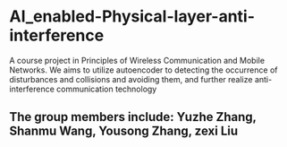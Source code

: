 # AI_enabled-Physical-layer-anti-interference
A course project in Principles of Wireless Communication and Mobile Networks. We aims to utilize autoencoder to detecting the occurrence of disturbances and collisions and avoiding them, and further realize anti-interference communication technology

## The group members include: Yuzhe Zhang, Shanmu Wang, Yousong Zhang, zexi Liu

